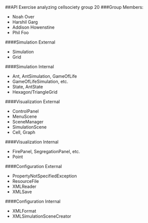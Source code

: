 ##API Exercise analyzing cellsociety group 20
###Group Members:
* Noah Over
* Harshil Garg
* Addison Howenstine
* Phil Foo

####Simulation External
* Simulation
* Grid

####Simulation Internal
* Ant, AntSimulation, GameOfLife
* GameOfLifeSimulation, etc.
* State, AntState
* Hexagon/TriangleGrid

####Visualization External
* ControlPanel
* MenuScene
* SceneManager
* SimulationScene
* Cell, Graph

####Visualization Internal
* FirePanel, SegregationPanel, etc.
* Point

####Configuration External
* PropertyNotSpecifiedException
* ResourceFile
* XMLReader
* XMLSave

####Configuration Internal
* XMLFormat
* XMLSimulationSceneCreator